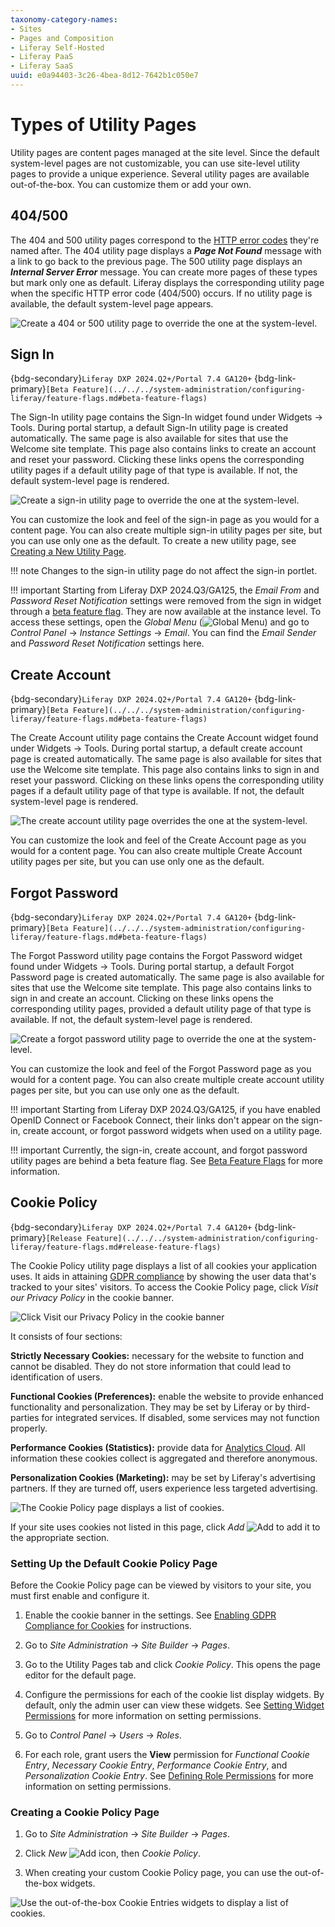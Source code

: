 ```yaml
---
taxonomy-category-names:
- Sites
- Pages and Composition
- Liferay Self-Hosted
- Liferay PaaS
- Liferay SaaS
uuid: e0a94403-3c26-4bea-8d12-7642b1c050e7
---
```


# Types of Utility Pages

Utility pages are content pages managed at the site level. Since the default system-level pages are not customizable, you can use site-level utility pages to provide a unique experience. Several utility pages are available out-of-the-box. You can customize them or add your own.

## 404/500

The 404 and 500 utility pages correspond to the [HTTP error codes](https://www.w3schools.com/tags/ref_httpmessages.asp) they're named after. The 404 utility page displays a ***Page Not Found*** message with a link to go back to the previous page. The 500 utility page displays an ***Internal Server Error*** message. You can create more pages of these types but mark only one as default. Liferay displays the corresponding utility page when the specific HTTP error code (404/500) occurs. If no utility page is available, the default system-level page appears.

![Create a 404 or 500 utility page to override the one at the system-level.](./types-of-utility-pages/images/01.png)

## Sign In

{bdg-secondary}`Liferay DXP 2024.Q2+/Portal 7.4 GA120+`
{bdg-link-primary}`[Beta Feature](../../../system-administration/configuring-liferay/feature-flags.md#beta-feature-flags)`

The Sign-In utility page contains the Sign-In widget found under Widgets &rarr; Tools. During portal startup, a default Sign-In utility page is created automatically. The same page is also available for sites that use the Welcome site template. This page also contains links to create an account and reset your password. Clicking these links opens the corresponding utility pages if a default utility page of that type is available. If not, the default system-level page is rendered.

![Create a sign-in utility page to override the one at the system-level.](./types-of-utility-pages/images/02.png)

You can customize the look and feel of the sign-in page as you would for a content page. You can also create multiple sign-in utility pages per site, but you can use only one as the default. To create a new utility page, see [Creating a New Utility Page](../adding-pages/using-utility-pages.md#creating-a-new-utility-page).

!!! note
    Changes to the sign-in utility page do not affect the sign-in portlet.

!!! important
    Starting from Liferay DXP 2024.Q3/GA125, the *Email From* and *Password Reset Notification* settings were removed from the sign in widget through a [beta feature flag](../../../system-administration/configuring-liferay/feature-flags.md#beta-feature-flags). They are now available at the instance level. To access these settings, open the *Global Menu* (![Global Menu](../../../images/icon-applications-menu.png)) and go to *Control Panel* &rarr; *Instance Settings* &rarr; *Email*. You can find the *Email Sender* and *Password Reset Notification* settings here.

## Create Account

{bdg-secondary}`Liferay DXP 2024.Q2+/Portal 7.4 GA120+`
{bdg-link-primary}`[Beta Feature](../../../system-administration/configuring-liferay/feature-flags.md#beta-feature-flags)`

The Create Account utility page contains the Create Account widget found under Widgets &rarr; Tools. During portal startup, a default create account page is created automatically. The same page is also available for sites that use the Welcome site template. This page also contains links to sign in and reset your password. Clicking on these links opens the corresponding utility pages if a default utility page of that type is available. If not, the default system-level page is rendered.

![The create account utility page overrides the one at the system-level.](./types-of-utility-pages/images/03.png)

You can customize the look and feel of the Create Account page as you would for a content page. You can also create multiple Create Account utility pages per site, but you can use only one as the default.

## Forgot Password

{bdg-secondary}`Liferay DXP 2024.Q2+/Portal 7.4 GA120+`
{bdg-link-primary}`[Beta Feature](../../../system-administration/configuring-liferay/feature-flags.md#beta-feature-flags)`

The Forgot Password utility page contains the Forgot Password widget found under Widgets &rarr; Tools. During portal startup, a default Forgot Password page is created automatically. The same page is also available for sites that use the Welcome site template. This page also contains links to sign in and create an account. Clicking on these links opens the corresponding utility pages, provided a default utility page of that type is available. If not, the default system-level page is rendered.

![Create a forgot password utility page to override the one at the system-level.](./types-of-utility-pages/images/04.png)

You can customize the look and feel of the Forgot Password page as you would for a content page. You can also create multiple create account utility pages per site, but you can use only one as the default.

!!! important
    Starting from Liferay DXP 2024.Q3/GA125, if you have enabled OpenID Connect or Facebook Connect, their links don't appear on the sign-in, create account, or forgot password widgets when used on a utility page.

!!! important
    Currently, the sign-in, create account, and forgot password utility pages are behind a beta feature flag. See [Beta Feature Flags](../../../system-administration/configuring-liferay/feature-flags.md#beta-feature-flags) for more information.

## Cookie Policy

{bdg-secondary}`Liferay DXP 2024.Q2+/Portal 7.4 GA120+`
{bdg-link-primary}`[Release Feature](../../../system-administration/configuring-liferay/feature-flags.md#release-feature-flags)`

The Cookie Policy utility page displays a list of all cookies your application uses. It aids in attaining [GDPR compliance](../../../users-and-permissions/managing-user-data/enabling-gdpr-compliance-for-cookies.md) by showing the user data that's tracked to your sites' visitors. To access the Cookie Policy page, click *Visit our Privacy Policy* in the cookie banner.

![Click Visit our Privacy Policy in the cookie banner](./types-of-utility-pages/images/05.png)

It consists of four sections:

**Strictly Necessary Cookies:** necessary for the website to function and cannot be disabled. They do not store information that could lead to identification of users.

**Functional Cookies (Preferences):** enable the website to provide enhanced functionality and personalization. They may be set by Liferay or by third-parties for integrated services. If disabled, some services may not function properly.

**Performance Cookies (Statistics):** provide data for [Analytics Cloud](https://learn.liferay.com/w/analytics-cloud/index). All information these cookies collect is aggregated and therefore anonymous.

**Personalization Cookies (Marketing):** may be set by Liferay's advertising partners. If they are turned off, users experience less targeted advertising.

![The Cookie Policy page displays a list of cookies.](./types-of-utility-pages/images/06.png)

If your site uses cookies not listed in this page, click *Add* ![Add](../../../images/icon-add.png) to add it to the appropriate section.

### Setting Up the Default Cookie Policy Page

Before the Cookie Policy page can be viewed by visitors to your site, you must first enable and configure it.

1. Enable the cookie banner in the settings. See [Enabling GDPR Compliance for Cookies](../../../users-and-permissions/managing-user-data/enabling-gdpr-compliance-for-cookies.md) for instructions.

1. Go to *Site Administration* &rarr; *Site Builder* &rarr; *Pages*.

1. Go to the Utility Pages tab and click *Cookie Policy*. This opens the page editor for the default page.

1. Configure the permissions for each of the cookie list display widgets. By default, only the admin user can view these widgets. See [Setting Widget Permissions](../page-fragments-and-widgets/using-widgets/configuring-widgets/setting-widget-permissions.md) for more information on setting permissions.

1. Go to *Control Panel* &rarr; *Users* &rarr; *Roles*.

1. For each role, grant users the **View** permission for *Functional Cookie Entry*, *Necessary Cookie Entry*, *Performance Cookie Entry*, and *Personalization Cookie Entry*. See [Defining Role Permissions](../../../users-and-permissions/roles-and-permissions/defining-role-permissions.md) for more information on setting permissions.

### Creating a Cookie Policy Page

1. Go to *Site Administration* &rarr; *Site Builder* &rarr; *Pages*.

1. Click *New* ![Add icon](../../../images/icon-add.png), then *Cookie Policy*.

1. When creating your custom Cookie Policy page, you can use the out-of-the-box widgets.

![Use the out-of-the-box Cookie Entries widgets to display a list of cookies.](./types-of-utility-pages/images/07.png)